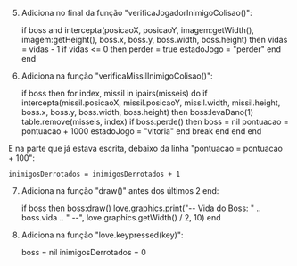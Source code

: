 
5. Adiciona no final da função "verificaJogadorInimigoColisao()":

    if boss and intercepta(posicaoX, posicaoY, imagem:getWidth(), imagem:getHeight(), boss.x, boss.y, boss.width, boss.height) then
        vidas = vidas - 1
        if vidas <= 0 then
            perder = true
            estadoJogo = "perder"
        end
    end

6. Adiciona na função "verificaMissilInimigoColisao()":

    if boss then
        for index, missil in ipairs(misseis) do
            if intercepta(missil.posicaoX, missil.posicaoY, missil.width, missil.height, boss.x, boss.y, boss.width, boss.height) then
                boss:levaDano(1)
                table.remove(misseis, index)
                if boss:perde() then
                    boss = nil
                    pontuacao = pontuacao + 1000
                    estadoJogo = "vitoria"
                end
                break
            end
        end
    end

E na parte que já estava escrita, debaixo da linha "pontuacao = pontuacao + 100":

    inimigosDerrotados = inimigosDerrotados + 1

7. Adiciona na função "draw()" antes dos últimos 2 end:

    if boss then
         boss:draw()
         love.graphics.print("-- Vida do Boss: " .. boss.vida .. " --", love.graphics.getWidth() / 2, 10)
     end

8. Adiciona na função "love.keypressed(key)":

   boss = nil
   inimigosDerrotados = 0
